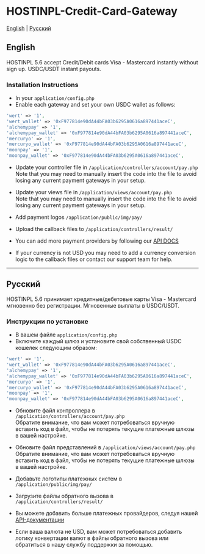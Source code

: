 # HOSTINPL-Credit-Card-Gateway

[English](#english) | [Русский](#russian)

<a name="english"></a>
## English

HOSTINPL 5.6 accept Credit/Debit cards Visa - Mastercard instantly without sign up. USDC/USDT instant payouts.

### Installation Instructions

* In your `application/config.php`
* Enable each gateway and set your own USDC wallet as follows:

```php
'wert' => '1',
'wert_wallet' => '0xF977814e90dA44bFA03b6295A0616a897441aceC',
'alchemypay' => '1',
'alchemypay_wallet' => '0xF977814e90dA44bFA03b6295A0616a897441aceC',
'mercuryo' => '1',
'mercuryo_wallet' => '0xF977814e90dA44bFA03b6295A0616a897441aceC',
'moonpay' => '1',
'moonpay_wallet' => '0xF977814e90dA44bFA03b6295A0616a897441aceC',
```

* Update your controller file in `/application/controllers/account/pay.php`  
  Note that you may need to manually insert the code into the file to avoid losing any current payment gateways in your setup.

* Update your views file in `/application/views/account/pay.php`  
  Note that you may need to manually insert the code into the file to avoid losing any current payment gateways in your setup.

* Add payment logos `/application/public/img/pay/`
* Upload the callback files to `/application/controllers/result/`
* You can add more payment providers by following our [API DOCS](https://paygate.to/instant-payment-gateway/#postman)
* If your currency is not USD you may need to add a currency conversion logic to the callback files or contact our support team for help.

---

<a name="russian"></a>
## Русский

HOSTINPL 5.6 принимает кредитные/дебетовые карты Visa - Mastercard мгновенно без регистрации. Мгновенные выплаты в USDC/USDT.

### Инструкции по установке

* В вашем файле `application/config.php`
* Включите каждый шлюз и установите свой собственный USDC кошелек следующим образом:

```php
'wert' => '1',
'wert_wallet' => '0xF977814e90dA44bFA03b6295A0616a897441aceC',
'alchemypay' => '1',
'alchemypay_wallet' => '0xF977814e90dA44bFA03b6295A0616a897441aceC',
'mercuryo' => '1',
'mercuryo_wallet' => '0xF977814e90dA44bFA03b6295A0616a897441aceC',
'moonpay' => '1',
'moonpay_wallet' => '0xF977814e90dA44bFA03b6295A0616a897441aceC',
```

* Обновите файл контроллера в `/application/controllers/account/pay.php`  
  Обратите внимание, что вам может потребоваться вручную вставить код в файл, чтобы не потерять текущие платежные шлюзы в вашей настройке.

* Обновите файл представлений в `/application/views/account/pay.php`  
  Обратите внимание, что вам может потребоваться вручную вставить код в файл, чтобы не потерять текущие платежные шлюзы в вашей настройке.

* Добавьте логотипы платежных систем в `/application/public/img/pay/`
* Загрузите файлы обратного вызова в `/application/controllers/result/`
* Вы можете добавить больше платежных провайдеров, следуя нашей [API-документации](https://paygate.to/instant-payment-gateway/#postman)
* Если ваша валюта не USD, вам может потребоваться добавить логику конвертации валют в файлы обратного вызова или обратиться в нашу службу поддержки за помощью.